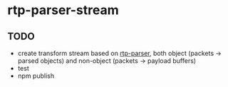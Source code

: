 # rtp-parser-stream

## TODO
- create transform stream based on [rtp-parser](https://github.com/fleg/rtp-parser), both object (packets → parsed objects) and non-object (packets → payload buffers)
- test
- npm publish
